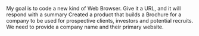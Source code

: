 My goal is to code a new kind of Web Browser. Give it a URL, and it will respond with a summary
Created a product that builds a Brochure for a company to be used for prospective clients, investors and potential recruits.
We need to provide a company name and their primary website.
